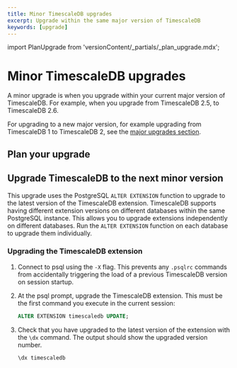 ```yaml
---
title: Minor TimescaleDB upgrades
excerpt: Upgrade within the same major version of TimescaleDB
keywords: [upgrade]
---
```


import PlanUpgrade from 'versionContent/_partials/_plan_upgrade.mdx';

# Minor TimescaleDB upgrades
A minor upgrade is when you upgrade within your current major version of
TimescaleDB. For example, when you upgrade from TimescaleDB&nbsp;2.5, to
TimescaleDB&nbsp;2.6.

For upgrading to a new major version, for example upgrading from
TimescaleDB&nbsp;1 to TimescaleDB&nbsp;2, see the
[major upgrades section][upgrade-major].

## Plan your upgrade
<PlanUpgrade />

## Upgrade TimescaleDB to the next minor version
This upgrade uses the PostgreSQL `ALTER EXTENSION` function to upgrade to the
latest version of the TimescaleDB extension. TimescaleDB supports having
different extension versions on different databases within the same PostgreSQL
instance. This allows you to upgrade extensions independently on different
databases. Run the `ALTER EXTENSION` function on each database to upgrade them
individually.

<procedure>

### Upgrading the TimescaleDB extension

1. Connect to psql using the `-X` flag. This prevents any `.psqlrc` commands
   from accidentally triggering the load of a previous TimescaleDB version on
   session startup.
1. At the psql prompt, upgrade the TimescaleDB extension. This must be the first
   command you execute in the current session:

    ```sql
    ALTER EXTENSION timescaledb UPDATE;
    ```

1. Check that you have upgraded to the latest version of the extension with the
   `\dx` command. The output should show the upgraded version number.

    ```sql
    \dx timescaledb
    ```

</procedure>

[upgrade-major]: /timescaledb/:currentVersion:/how-to-guides/upgrades/major-upgrade/
